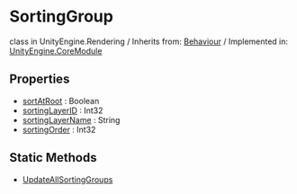 # SortingGroup
class in UnityEngine.Rendering
 / Inherits from: <a href="https://docs.unity3d.com/6000.0/Documentation/ScriptReference/Behaviour.html">Behaviour</a> / Implemented in: <a href="https://docs.unity3d.com/6000.0/Documentation/ScriptReference/UnityEngine.CoreModule.html">UnityEngine.CoreModule</a>

## Properties
- <a href="https://docs.unity3d.com/6000.0/Documentation/ScriptReference/SortingGroup-sortAtRoot.html">sortAtRoot</a> : Boolean
- <a href="https://docs.unity3d.com/6000.0/Documentation/ScriptReference/SortingGroup-sortingLayerID.html">sortingLayerID</a> : Int32
- <a href="https://docs.unity3d.com/6000.0/Documentation/ScriptReference/SortingGroup-sortingLayerName.html">sortingLayerName</a> : String
- <a href="https://docs.unity3d.com/6000.0/Documentation/ScriptReference/SortingGroup-sortingOrder.html">sortingOrder</a> : Int32

## Static Methods
- <a href="https://docs.unity3d.com/6000.0/Documentation/ScriptReference/SortingGroup.UpdateAllSortingGroups.html">UpdateAllSortingGroups</a>
